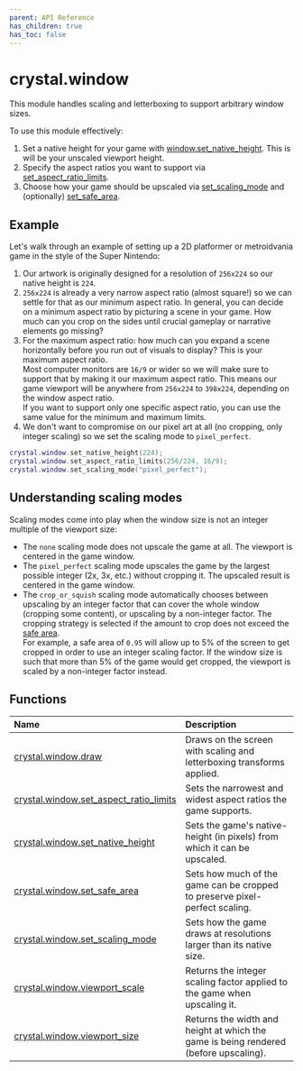 ```yaml
---
parent: API Reference
has_children: true
has_toc: false
---
```


# crystal.window

This module handles scaling and letterboxing to support arbitrary window sizes.

To use this module effectively:

1. Set a native height for your game with [window.set_native_height](set_native_height). This is will be your unscaled viewport height.
2. Specify the aspect ratios you want to support via [set_aspect_ratio_limits](set_aspect_ratio_limits).
3. Choose how your game should be upscaled via [set_scaling_mode](set_scaling_mode) and (optionally) [set_safe_area](set_safe_area).

## Example

Let's walk through an example of setting up a 2D platformer or metroidvania game in the style of the Super Nintendo:

1. Our artwork is originally designed for a resolution of `256x224` so our native height is `224`.
2. `256x224` is already a very narrow aspect ratio (almost square!) so we can settle for that as our minimum aspect ratio. In general, you can decide on a minimum aspect ratio by picturing a scene in your game. How much can you crop on the sides until crucial gameplay or narrative elements go missing?
3. For the maximum aspect ratio: how much can you expand a scene horizontally before you run out of visuals to display? This is your maximum aspect ratio.  
   Most computer monitors are `16/9` or wider so we will make sure to support that by making it our maximum aspect ratio. This means our game viewport will be anywhere from `256x224` to `398x224`, depending on the window aspect ratio.  
   If you want to support only one specific aspect ratio, you can use the same value for the minimum and maximum limits.
4. We don't want to compromise on our pixel art at all (no cropping, only integer scaling) so we set the scaling mode to `pixel_perfect`.

```lua
crystal.window.set_native_height(224);
crystal.window.set_aspect_ratio_limits(256/224, 16/9);
crystal.window.set_scaling_mode("pixel_perfect");
```

## Understanding scaling modes

Scaling modes come into play when the window size is not an integer multiple of the viewport size:

- The `none` scaling mode does not upscale the game at all. The viewport is centered in the game window.
- The `pixel_perfect` scaling mode upscales the game by the largest possible integer (2x, 3x, etc.) without cropping it. The upscaled result is centered in the game window.
- The `crop_or_squish` scaling mode automatically chooses between upscaling by an integer factor that can cover the whole window (cropping some content), or upscaling by a non-integer factor. The cropping strategy is selected if the amount to crop does not exceed the [safe area](set_safe_area).  
  For example, a safe area of `0.95` will allow up to 5% of the screen to get cropped in order to use an integer scaling factor. If the window size is such that more than 5% of the game would get cropped, the viewport is scaled by a non-integer factor instead.

## Functions

| Name                                                              | Description                                                                          |
| :---------------------------------------------------------------- | :----------------------------------------------------------------------------------- |
| [crystal.window.draw](draw)                                       | Draws on the screen with scaling and letterboxing transforms applied.                |
| [crystal.window.set_aspect_ratio_limits](set_aspect_ratio_limits) | Sets the narrowest and widest aspect ratios the game supports.                       |
| [crystal.window.set_native_height](set_native_height)             | Sets the game's native-height (in pixels) from which it can be upscaled.             |
| [crystal.window.set_safe_area](set_safe_area)                     | Sets how much of the game can be cropped to preserve pixel-perfect scaling.          |
| [crystal.window.set_scaling_mode](set_scaling_mode)               | Sets how the game draws at resolutions larger than its native size.                  |
| [crystal.window.viewport_scale](viewport_scale)                   | Returns the integer scaling factor applied to the game when upscaling it.            |
| [crystal.window.viewport_size](viewport_size)                     | Returns the width and height at which the game is being rendered (before upscaling). |
